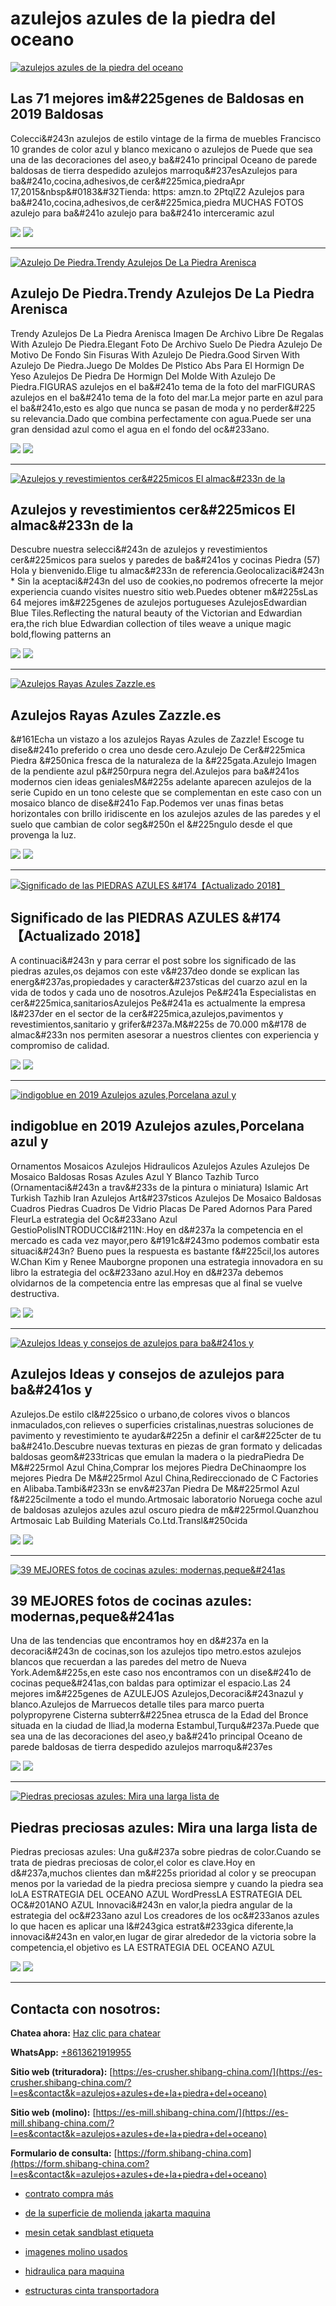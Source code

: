 # azulejos azules de la piedra del oceano

<a href="https://swt.shibang-china.com/?l=es&img&k=azulejos+azules+de+la+piedra+del+oceano" target="_blank">![azulejos azules de la piedra del oceano](http://static.shibang-china.com/all-800x300/318.jpg)</a>

## Las 71 mejores im&#225genes de Baldosas en 2019 Baldosas
Colecci&#243n azulejos de estilo vintage de la firma de muebles Francisco 10 grandes de color azul y blanco mexicano o azulejos de Puede que sea una de las decoraciones del aseo,y ba&#241o principal Oceano de parede baldosas de tierra despedido azulejos marroqu&#237esAzulejos para ba&#241o,cocina,adhesivos,de cer&#225mica,piedraApr 17,2015&nbsp&#0183&#32Tienda: https: amzn.to 2PtqlZ2 Azulejos para ba&#241o,cocina,adhesivos,de cer&#225mica,piedra MUCHAS FOTOS azulejo para ba&#241o azulejo para ba&#241o interceramic azul


<a href="https://whatsapp.shibangsoft.com/WhatsApp.php" target="_blank" title="WhatsApp">![](http://static.shibang-china.com/icon/whatsapp.png)</a> <a href="https://swt.shibang-china.com/?l=es&icon&k=azulejos+azules+de+la+piedra+del+oceano" target="_blank">![](http://static.shibang-china.com/icon/chat-es.png)</a>

---

<a href="https://swt.shibang-china.com/?l=es&img&k=azulejos+azules+de+la+piedra+del+oceano" target="_blank">![Azulejo De Piedra.Trendy Azulejos De La Piedra Arenisca](http://static.shibang-china.com/all-800x300/1507.jpg)</a>

## Azulejo De Piedra.Trendy Azulejos De La Piedra Arenisca
Trendy Azulejos De La Piedra Arenisca Imagen De Archivo Libre De Regalas With Azulejo De Piedra.Elegant Foto De Archivo Suelo De Piedra Azulejo De Motivo De Fondo Sin Fisuras With Azulejo De Piedra.Good Sirven With Azulejo De Piedra.Juego De Moldes De Plstico Abs Para El Hormign De Yeso Azulejos De Piedra De Hormign Del Molde With Azulejo De Piedra.FIGURAS azulejos en el ba&#241o tema de la foto del marFIGURAS azulejos en el ba&#241o tema de la foto del mar.La mejor parte en azul para el ba&#241o,esto es algo que nunca se pasan de moda y no perder&#225 su relevancia.Dado que combina perfectamente con agua.Puede ser una gran densidad azul como el agua en el fondo del oc&#233ano.


<a href="https://whatsapp.shibangsoft.com/WhatsApp.php" target="_blank" title="WhatsApp">![](http://static.shibang-china.com/icon/whatsapp.png)</a> <a href="https://swt.shibang-china.com/?l=es&icon&k=azulejos+azules+de+la+piedra+del+oceano" target="_blank">![](http://static.shibang-china.com/icon/chat-es.png)</a>

---

<a href="https://swt.shibang-china.com/?l=es&img&k=azulejos+azules+de+la+piedra+del+oceano" target="_blank">![Azulejos y revestimientos cer&#225micos El almac&#233n de la](http://static.shibang-china.com/all-800x300/514.jpg)</a>

## Azulejos y revestimientos cer&#225micos El almac&#233n de la
Descubre nuestra selecci&#243n de azulejos y revestimientos cer&#225micos para suelos y paredes de ba&#241os y cocinas Piedra (57) Hola y bienvenido.Elige tu almac&#233n de referencia.Geolocalizaci&#243n * Sin la aceptaci&#243n del uso de cookies,no podremos ofrecerte la mejor experiencia cuando visites nuestro sitio web.Puedes obtener m&#225sLas 64 mejores im&#225genes de azulejos portugueses AzulejosEdwardian Blue Tiles.Reflecting the natural beauty of the Victorian and Edwardian era,the rich blue Edwardian collection of tiles weave a unique magic bold,flowing patterns an


<a href="https://whatsapp.shibangsoft.com/WhatsApp.php" target="_blank" title="WhatsApp">![](http://static.shibang-china.com/icon/whatsapp.png)</a> <a href="https://swt.shibang-china.com/?l=es&icon&k=azulejos+azules+de+la+piedra+del+oceano" target="_blank">![](http://static.shibang-china.com/icon/chat-es.png)</a>

---

<a href="https://swt.shibang-china.com/?l=es&img&k=azulejos+azules+de+la+piedra+del+oceano" target="_blank">![Azulejos Rayas Azules Zazzle.es](http://static.shibang-china.com/all-800x300/983.jpg)</a>

## Azulejos Rayas Azules Zazzle.es
&#161Echa un vistazo a los azulejos Rayas Azules de Zazzle! Escoge tu dise&#241o preferido o crea uno desde cero.Azulejo De Cer&#225mica Piedra &#250nica fresca de la naturaleza de la &#225gata.Azulejo Imagen de la pendiente azul p&#250rpura negra del.Azulejos para ba&#241os modernos cien ideas genialesM&#225s adelante aparecen azulejos de la serie Cupido en un tono celeste que se complementan en este caso con un mosaico blanco de dise&#241o Fap.Podemos ver unas finas betas horizontales con brillo iridiscente en los azulejos azules de las paredes y el suelo que cambian de color seg&#250n el &#225ngulo desde el que provenga la luz.


<a href="https://whatsapp.shibangsoft.com/WhatsApp.php" target="_blank" title="WhatsApp">![](http://static.shibang-china.com/icon/whatsapp.png)</a> <a href="https://swt.shibang-china.com/?l=es&icon&k=azulejos+azules+de+la+piedra+del+oceano" target="_blank">![](http://static.shibang-china.com/icon/chat-es.png)</a>

---

<a href="https://swt.shibang-china.com/?l=es&img&k=azulejos+azules+de+la+piedra+del+oceano" target="_blank">![Significado de las PIEDRAS AZULES &#174【Actualizado 2018】](http://static.shibang-china.com/all-800x300/125.jpg)</a>

## Significado de las PIEDRAS AZULES &#174【Actualizado 2018】
A continuaci&#243n y para cerrar el post sobre los significado de las piedras azules,os dejamos con este v&#237deo donde se explican las energ&#237as,propiedades y caracter&#237sticas del cuarzo azul en la vida de todos y cada uno de nosotros.Azulejos Pe&#241a Especialistas en cer&#225mica,sanitariosAzulejos Pe&#241a es actualmente la empresa l&#237der en el sector de la cer&#225mica,azulejos,pavimentos y revestimientos,sanitario y grifer&#237a.M&#225s de 70.000 m&#178 de almac&#233n nos permiten asesorar a nuestros clientes con experiencia y compromiso de calidad.


<a href="https://whatsapp.shibangsoft.com/WhatsApp.php" target="_blank" title="WhatsApp">![](http://static.shibang-china.com/icon/whatsapp.png)</a> <a href="https://swt.shibang-china.com/?l=es&icon&k=azulejos+azules+de+la+piedra+del+oceano" target="_blank">![](http://static.shibang-china.com/icon/chat-es.png)</a>

---

<a href="https://swt.shibang-china.com/?l=es&img&k=azulejos+azules+de+la+piedra+del+oceano" target="_blank">![indigoblue en 2019 Azulejos azules,Porcelana azul y](http://static.shibang-china.com/all-800x300/193.jpg)</a>

## indigoblue en 2019 Azulejos azules,Porcelana azul y
Ornamentos Mosaicos Azulejos Hidraulicos Azulejos Azules Azulejos De Mosaico Baldosas Rosas Azules Azul Y Blanco Tazhib Turco (Ornamentaci&#243n a trav&#233s de la pintura o miniatura) Islamic Art Turkish Tazhib Iran Azulejos Art&#237sticos Azulejos De Mosaico Baldosas Cuadros Piedras Cuadros De Vidrio Placas De Pared Adornos Para Pared FleurLa estrategia del Oc&#233ano Azul GestioPolisINTRODUCCI&#211N:.Hoy en d&#237a la competencia en el mercado es cada vez mayor,pero &#191c&#243mo podemos combatir esta situaci&#243n? Bueno pues la respuesta es bastante f&#225cil,los autores W.Chan Kim y Renee Mauborgne proponen una estrategia innovadora en su libro la estrategia del oc&#233ano azul.Hoy en d&#237a debemos olvidarnos de la competencia entre las empresas que al final se vuelve destructiva.


<a href="https://whatsapp.shibangsoft.com/WhatsApp.php" target="_blank" title="WhatsApp">![](http://static.shibang-china.com/icon/whatsapp.png)</a> <a href="https://swt.shibang-china.com/?l=es&icon&k=azulejos+azules+de+la+piedra+del+oceano" target="_blank">![](http://static.shibang-china.com/icon/chat-es.png)</a>

---

<a href="https://swt.shibang-china.com/?l=es&img&k=azulejos+azules+de+la+piedra+del+oceano" target="_blank">![Azulejos Ideas y consejos de azulejos para ba&#241os y](http://static.shibang-china.com/all-800x300/194.jpg)</a>

## Azulejos Ideas y consejos de azulejos para ba&#241os y
Azulejos.De estilo cl&#225sico o urbano,de colores vivos o blancos inmaculados,con relieves o superficies cristalinas,nuestras soluciones de pavimento y revestimiento te ayudar&#225n a definir el car&#225cter de tu ba&#241o.Descubre nuevas texturas en piezas de gran formato y delicadas baldosas geom&#233tricas que emulan la madera o la piedraPiedra De M&#225rmol Azul China,Comprar los mejores Piedra DeChinaompre los mejores Piedra De M&#225rmol Azul China,Redireccionado de C Factories en Alibaba.Tambi&#233n se env&#237an Piedra De M&#225rmol Azul f&#225cilmente a todo el mundo.Artmosaic laboratorio Noruega coche azul de baldosas azulejos azules azul oscuro piedra de m&#225rmol.Quanzhou Artmosaic Lab Building Materials Co.Ltd.Transl&#250cida


<a href="https://whatsapp.shibangsoft.com/WhatsApp.php" target="_blank" title="WhatsApp">![](http://static.shibang-china.com/icon/whatsapp.png)</a> <a href="https://swt.shibang-china.com/?l=es&icon&k=azulejos+azules+de+la+piedra+del+oceano" target="_blank">![](http://static.shibang-china.com/icon/chat-es.png)</a>

---

<a href="https://swt.shibang-china.com/?l=es&img&k=azulejos+azules+de+la+piedra+del+oceano" target="_blank">![39 MEJORES fotos de cocinas azules: modernas,peque&#241as](http://static.shibang-china.com/all-800x300/946.jpg)</a>

## 39 MEJORES fotos de cocinas azules: modernas,peque&#241as
Una de las tendencias que encontramos hoy en d&#237a en la decoraci&#243n de cocinas,son los azulejos tipo metro.estos azulejos blancos que recuerdan a las paredes del metro de Nueva York.Adem&#225s,en este caso nos encontramos con un dise&#241o de cocinas peque&#241as,con baldas para optimizar el espacio.Las 24 mejores im&#225genes de AZULEJOS Azulejos,Decoraci&#243nazul y blanco.Azulejos de Marruecos detalle tiles para marco puerta polypropyrene Cisterna subterr&#225nea etrusca de la Edad del Bronce situada en la ciudad de Iliad,la moderna Estambul,Turqu&#237a.Puede que sea una de las decoraciones del aseo,y ba&#241o principal Oceano de parede baldosas de tierra despedido azulejos marroqu&#237es


<a href="https://whatsapp.shibangsoft.com/WhatsApp.php" target="_blank" title="WhatsApp">![](http://static.shibang-china.com/icon/whatsapp.png)</a> <a href="https://swt.shibang-china.com/?l=es&icon&k=azulejos+azules+de+la+piedra+del+oceano" target="_blank">![](http://static.shibang-china.com/icon/chat-es.png)</a>

---

<a href="https://swt.shibang-china.com/?l=es&img&k=azulejos+azules+de+la+piedra+del+oceano" target="_blank">![Piedras preciosas azules: Mira una larga lista de](http://static.shibang-china.com/all-800x300/635.jpg)</a>

## Piedras preciosas azules: Mira una larga lista de
Piedras preciosas azules: Una gu&#237a sobre piedras de color.Cuando se trata de piedras preciosas de color,el color es clave.Hoy en d&#237a,muchos clientes dan m&#225s prioridad al color y se preocupan menos por la variedad de la piedra preciosa siempre y cuando la piedra sea loLA ESTRATEGIA DEL OCEANO AZUL WordPressLA ESTRATEGIA DEL OC&#201ANO AZUL Innovaci&#243n en valor,la piedra angular de la estrategia del oc&#233ano azul Los creadores de los oc&#233anos azules lo que hacen es aplicar una l&#243gica estrat&#233gica diferente,la innovaci&#243n en valor,en lugar de girar alrededor de la victoria sobre la competencia,el objetivo es LA ESTRATEGIA DEL OCEANO AZUL


<a href="https://whatsapp.shibangsoft.com/WhatsApp.php" target="_blank" title="WhatsApp">![](http://static.shibang-china.com/icon/whatsapp.png)</a> <a href="https://swt.shibang-china.com/?l=es&icon&k=azulejos+azules+de+la+piedra+del+oceano" target="_blank">![](http://static.shibang-china.com/icon/chat-es.png)</a>

---
## Contacta con nosotros:

**Chatea ahora:** [Haz clic para chatear](https://swt.shibang-china.com?l=es&contact&k=azulejos+azules+de+la+piedra+del+oceano)

**WhatsApp:**  [+8613621919955](https://whatsapp.shibangsoft.com/WhatsApp.php)

**Sitio web (trituradora):** [https://es-crusher.shibang-china.com/](https://es-crusher.shibang-china.com/?l=es&contact&k=azulejos+azules+de+la+piedra+del+oceano)

**Sitio web (molino):** [https://es-mill.shibang-china.com/](https://es-mill.shibang-china.com/?l=es&contact&k=azulejos+azules+de+la+piedra+del+oceano)

**Formulario de consulta:** [https://form.shibang-china.com](https://form.shibang-china.com?l=es&contact&k=azulejos+azules+de+la+piedra+del+oceano)

* [contrato compra más](../71/contrato%20compra%20m%C3%A1s.md)

* [de la superficie de molienda jakarta maquina](../80/de%20la%20superficie%20de%20molienda%20jakarta%20maquina.md)

* [mesin cetak sandblast etiqueta](../72/mesin%20cetak%20sandblast%20etiqueta.md)

* [imagenes molino usados](../72/imagenes%20molino%20usados.md)

* [hidraulica para maquina](../79/hidraulica%20para%20maquina.md)

* [estructuras cinta transportadora](../70/estructuras%20cinta%20transportadora.md)